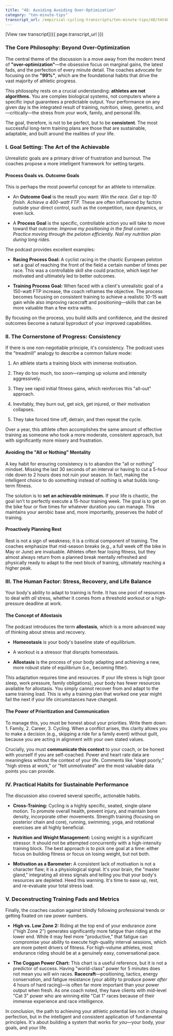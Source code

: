 ```yaml
---
title: "48: Avoiding Avoiding Over-Optimization"
category: "ten-minute-tips"
transcript_url: /empirical-cycling-transcripts/ten-minute-tips/48/tmt48 big picture habits for avoiding over-optimization (transcribed on 07-Aug-2025 10-51-13).txt
---
```


[View raw transcript]({{ page.transcript_url }})

### The Core Philosophy: Beyond Over-Optimization

The central theme of the discussion is a move away from the modern trend of **"over-optimization"**—the obsessive focus on marginal gains, the latest fads, and the perfection of every minute detail. The coaches advocate for focusing on the **"99%"**, which are the foundational habits that drive the vast majority of athletic progress.

This philosophy rests on a crucial understanding: **athletes are not algorithms.** You are complex biological systems, not computers where a specific input guarantees a predictable output. Your performance on any given day is the integrated result of training, nutrition, sleep, genetics, and—critically—the stress from your work, family, and personal life.

The goal, therefore, is not to be perfect, but to be **consistent**. The most successful long-term training plans are those that are sustainable, adaptable, and built around the realities of your life.

### I. Goal Setting: The Art of the Achievable

Unrealistic goals are a primary driver of frustration and burnout. The coaches propose a more intelligent framework for setting targets.

#### **Process Goals vs. Outcome Goals**

This is perhaps the most powerful concept for an athlete to internalize.

-   An **Outcome Goal** is the result you want: _Win the race. Get a top-10 finish. Achieve a 400-watt FTP._ These are often influenced by factors outside your direct control, such as the competition, race dynamics, or even luck.
    
-   A **Process Goal** is the specific, controllable action you will take to move toward that outcome: _Improve my positioning in the final corner. Practice moving through the peloton efficiently. Nail my nutrition plan during long rides._
    

The podcast provides excellent examples:

-   **Racing Process Goal:** A cyclist racing in the chaotic European peloton set a goal of reaching the front of the field a certain number of times per race. This was a controllable skill she could practice, which kept her motivated and ultimately led to better outcomes.
    
-   **Training Process Goal:** When faced with a client's unrealistic goal of a 150-watt FTP increase, the coach reframes the objective. The process becomes focusing on consistent training to achieve a realistic 10-15 watt gain while also improving racecraft and positioning—skills that can be more valuable than a few extra watts.
    

By focusing on the process, you build skills and confidence, and the desired outcomes become a natural byproduct of your improved capabilities.

### II. The Cornerstone of Progress: Consistency

If there is one non-negotiable principle, it's consistency. The podcast uses the "treadmill" analogy to describe a common failure mode:

1.  An athlete starts a training block with immense motivation.
    
2.  They do too much, too soon—ramping up volume and intensity aggressively.
    
3.  They see rapid initial fitness gains, which reinforces this "all-out" approach.
    
4.  Inevitably, they burn out, get sick, get injured, or their motivation collapses.
    
5.  They take forced time off, detrain, and then repeat the cycle.
    

Over a year, this athlete often accomplishes the same amount of effective training as someone who took a more moderate, consistent approach, but with significantly more misery and frustration.

#### **Avoiding the "All or Nothing" Mentality**

A key habit for ensuring consistency is to abandon the "all or nothing" mindset. Missing the last 30 seconds of an interval or having to cut a 5-hour ride down to 2 hours does not ruin your season. In fact, making the intelligent choice to do _something_ instead of _nothing_ is what builds long-term fitness.

The solution is to **set an achievable minimum.** If your life is chaotic, the goal isn't to perfectly execute a 15-hour training week. The goal is to get on the bike four or five times for whatever duration you can manage. This maintains your aerobic base and, more importantly, preserves the _habit_ of training.

#### **Proactively Planning Rest**

Rest is not a sign of weakness; it is a critical component of training. The coaches emphasize that mid-season breaks (e.g., a full week off the bike in May or June) are invaluable. Athletes often fear losing fitness, but they almost always return from a planned break mentally refreshed and physically ready to adapt to the next block of training, ultimately reaching a higher peak.

### III. The Human Factor: Stress, Recovery, and Life Balance

Your body's ability to adapt to training is finite. It has one pool of resources to deal with _all_ stress, whether it comes from a threshold workout or a high-pressure deadline at work.

#### **The Concept of Allostasis**

The podcast introduces the term **allostasis**, which is a more advanced way of thinking about stress and recovery.

-   **Homeostasis** is your body's baseline state of equilibrium.
    
-   A workout is a stressor that disrupts homeostasis.
    
-   **Allostasis** is the process of your body adapting and achieving a new, more robust state of equilibrium (i.e., becoming fitter).
    

This adaptation requires time and resources. If your life stress is high (poor sleep, work pressure, family obligations), your body has fewer resources available for allostasis. You simply cannot recover from and adapt to the same training load. This is why a training plan that worked one year might fail the next if your life circumstances have changed.

#### **The Power of Prioritization and Communication**

To manage this, you must be honest about your priorities. Write them down: 1. Family, 2. Career, 3. Cycling. When a conflict arises, this clarity allows you to make a decision (e.g., skipping a ride for a family event) without guilt, because you are acting in alignment with your own stated values.

Crucially, you must **communicate this context** to your coach, or be honest with yourself if you are self-coached. Power and heart rate data are meaningless without the context of your life. Comments like "slept poorly," "high stress at work," or "felt unmotivated" are the most valuable data points you can provide.

### IV. Practical Habits for Sustainable Performance

The discussion also covered several specific, actionable habits.

-   **Cross-Training:** Cycling is a highly specific, seated, single-plane motion. To promote overall health, prevent injury, and maintain bone density, incorporate other movements. Strength training (focusing on posterior chain and core), running, swimming, yoga, and rotational exercises are all highly beneficial.
    
-   **Nutrition and Weight Management:** Losing weight is a significant stressor. It should not be attempted concurrently with a high-intensity training block. The best approach is to pick one goal at a time: either focus on building fitness or focus on losing weight, but not both.
    
-   **Motivation as a Barometer:** A consistent lack of motivation is not a character flaw; it is a physiological signal. It's your brain, the "master gland," integrating all stress signals and telling you that your body's resources are depleted. Heed this warning. It's time to ease up, rest, and re-evaluate your total stress load.
    

### V. Deconstructing Training Fads and Metrics

Finally, the coaches caution against blindly following professional trends or getting fixated on raw power numbers.

-   **High vs. Low Zone 2:** Riding at the top end of your endurance zone ("high Zone 2") generates significantly more fatigue than riding at the lower end. While it may feel more "productive," that fatigue can compromise your ability to execute high-quality interval sessions, which are more potent drivers of fitness. For high-volume athletes, most endurance riding should be at a genuinely easy, conversational pace.
    
-   **The Coggan Power Chart:** This chart is a useful reference, but it is not a predictor of success. Having "world-class" power for 5 minutes does not mean you will win races. **Racecraft**—positioning, tactics, energy conservation, and fatigue resistance (your ability to produce power _after_ 4 hours of hard racing)—is often far more important than your power output when fresh. As one coach noted, they have clients with mid-level "Cat 3" power who are winning elite "Cat 1" races because of their immense experience and race intelligence.
    

In conclusion, the path to achieving your athletic potential lies not in chasing perfection, but in the intelligent and consistent application of fundamental principles. It's about building a system that works for _you_—your body, your goals, and your life.